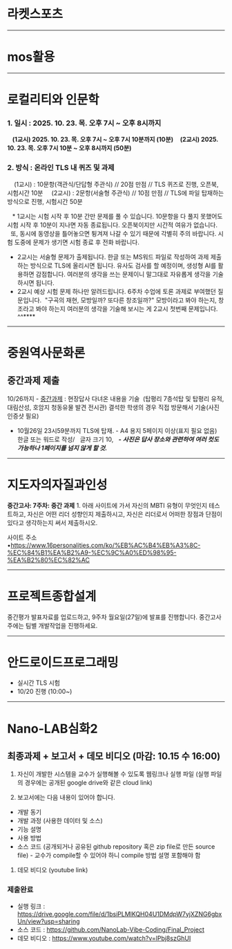 # 라켓스포츠



---

# mos활용

---
# 로컬리티와 인문학
### 1. 일시 : 2025. 10. 23. 목. 오후 7시 ~ 오후 8시까지
   **(1교시) 2025. 10. 23. 목. 오후 7시 ~ 오후 7시 10분까지 (10분)**
   **(2교시) 2025. 10. 23. 목. 오후 7시 10분 ~ 오후 8시까지 (50분)**

### 2. 방식 : 온라인 TLS 내 퀴즈 및 과제
    (1교시) : 10문항(객관식/단답형 주관식) // 20점 만점 // TLS 퀴즈로 진행, 오픈북, 시험시간 10분
    (2교시) : 2문항(서술형 주관식) // 10점 만점 // TLS에 파일 탑재하는 방식으로 진행, 시험시간 50분

   * 1교시는 시험 시작 후 10분 간만 문제를 풀 수 있습니다. 10문항을 다 풀지 못했어도 시험 시작 후 10분이 지나면 자동 종료됩니다. 오픈북이지만 시간적 여유가 없습니다.
      또, 동시에 동영상을 틀어놓으면 튕겨져 나갈 수 있기 때문에 각별히 주의 바랍니다. 시험 도중에 문제가 생기면 시험 종료 후 전화 바랍니다.

* 2교시는 서술형 문제가 출제됩니다. 한글 또는 MS워드 파일로 작성하여 과제 제출하는 방식으로 TLS에 올리시면 됩니다.
유사도 검사를 할 예정이며, 생성형 AI를 활용하면 감점합니다. 여러분의 생각을 쓰는 문제이니 말그대로 자유롭게 생각을 기술하시면 됩니다. 
* 2교시 예상 시험 문제 하나만 알려드립니다.
6주차 수업에 토론 과제로 부여했던 질문입니다. 
"구곡의 재현, 모방일까? 또다른 창조일까?"
모방이라고 봐야 하는지, 창조라고 봐야 하는지 여러분의 생각을 기술해 보시는 게 2교시 첫번째 문제입니다. ^^****

---
# 중원역사문화론
## 중간과제 제출
10/26까지 
- [중간과제](http://tls.kku.ac.kr/mod/assign/view.php?id=288325 "중간과제") : 현장답사 다녀온 내용을 기술 
(탑평리 7층석탑 및 탑평리 유적, 대림산성, 호암지 청동유물 발견 전시관)
결석한 학생의 경우 직접 방문해서 기술(사진 인증샷 필요)
- 10월26일 23시59분까지 TLS에 탑재.
- A4 용지 5페이지 이상(표지 필요 없음)
  한글 또는 워드로 작성/   글자 크기 10,  
**_- 사진은 답사 장소와 관련하여 여러 컷도 가능하나 1페이지를 넘지 않게 할 것._**

---
# 지도자의자질과인성
**중간고사: 7주차: 중간 과제**
1. 아래 사이트에 가서 자신의 MBTI 유형이 무엇인지 테스트하고, 자신은 어떤 리더 성향인지 제출하시고, 자신은 리더로서 어떠한 장점과 단점이 있다고 생각하는지 써서 제출하시오.

사이트 주소
•https://www.16personalities.com/ko/%EB%AC%B4%EB%A3%8C-%EC%84%B1%EA%B2%A9-%EC%9C%A0%ED%98%95-%EA%B2%80%EC%82%AC

---
# 프로젝트종합설계 
중간평가 발표자료를 업로드하고, 9주차 월요일(27일)에 발표를 진행합니다.
중간고사 주에는 팀별 개발작업을 진행하세요.

---
# 안드로이드프로그래밍 
- 실시간 TLS 시험
- 10/20 진행 (10:00~)

---
# Nano-LAB심화2
## 최종과제 + 보고서 + 데모 비디오 (마감: 10.15 수 16:00)

1. 자신이 개발한 시스템을 교수가 실행해볼 수 있도록 웹링크나 실행 파일 (실행 파일의 경우에는 공개된 google drive와 같은 cloud link)

2. 보고서에는 다음 내용이 있어야 합니다.

- 개발 동기
- 개발 과정 (사용한 데이터 및 소스)
- 기능 설명
- 사용 방법
- 소스 코드 (공개되거나 공유된 github repository 혹은 zip file로 만든 source file) - 교수가 compile할 수 있어야 하니 compile 방법 설명 포함해야 함
1. 데모 비디오 (youtube link)

### 제출완료
- 실행 링크 : https://drive.google.com/file/d/1bsiPLMlKQH04U1DMdpW7yjXZNG6gbxUn/view?usp=sharing
- 소스 코드 : https://github.com/NanoLab-Vibe-Coding/Final_Project
- 데모 비디오 : https://www.youtube.com/watch?v=lPbj8szGhUI